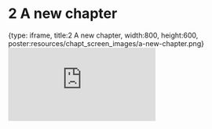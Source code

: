 # 2 A new chapter
 
{type: iframe, title:2 A new chapter, width:800, height:600, poster:resources/chapt_screen_images/a-new-chapter.png}
![](https://abyzovlab.github.io/CNVpytor-course//coursera/a-new-chapter.html)
 

 
